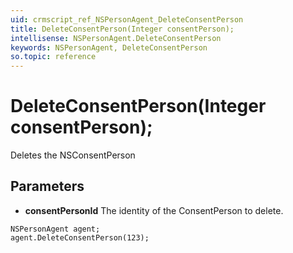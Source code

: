 ```yaml
---
uid: crmscript_ref_NSPersonAgent_DeleteConsentPerson
title: DeleteConsentPerson(Integer consentPerson);
intellisense: NSPersonAgent.DeleteConsentPerson
keywords: NSPersonAgent, DeleteConsentPerson
so.topic: reference
---
```


# DeleteConsentPerson(Integer consentPerson);

Deletes the NSConsentPerson
  
## Parameters

* **consentPersonId** The identity of the ConsentPerson to delete.

```crmscript
NSPersonAgent agent;
agent.DeleteConsentPerson(123);
```

